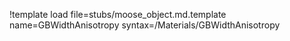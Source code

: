 !template load file=stubs/moose_object.md.template name=GBWidthAnisotropy syntax=/Materials/GBWidthAnisotropy